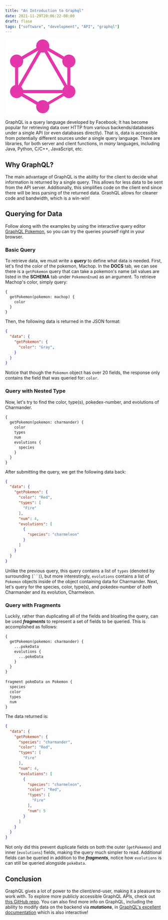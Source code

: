```yaml
---
title: "An Introduction to Graphql"
date: 2021-11-29T20:06:22-08:00
draft: flase
tags: ["software", "development", "API", "graphql"]
---
```


![GraohQL Logo](graphql-logo.png#center)

GraphQL is a query language developed by Facebook; It has become popular for retrieving data over HTTP from various backends/databases under a single API (or even databases directly). That is, data is accessible from potentially different sources under a single query language. There are libraries, for both server and client functions, in *many* languages, including Java, Python, C/C++, JavaScript, etc.

## Why GraphQL?
The main advantage of GraphQL is the ability for the client to decide what information is returned by a single query. This allows for less data to be sent from the API server. Additionally, this simplifies code on the client end since there will be less parsing of the returned data. GraohQL allows for cleaner code and bandwidth, which is a win-win!

## Querying for Data
Follow along with the examples by using the interactive query editor [GraphQL Pokemon](https://graphqlpokemon.favware.tech/), so you can try the queries yourself right in your browser.

### Basic Query
To retrieve data, we must write a ***query*** to define what data is needed. First, let's find the color of the pokemon, Machop. In the **DOCS** tab, we can see there is a `getPokemon` query that can take a pokemon's name (all values are listed in the **SCHEMA** tab under `PokemonEnum`) as an argument.  To retrieve Machop's color, simply query:

```
{
  getPokemon(pokemon: machop) {
    color
  }
}
```

Then, the following data is returned in the JSON format:
```json
{
  "data": {
    "getPokemon": {
      "color": "Gray",
    }
  }
}
```

Notice that though the  `Pokemon` object has over 20 fields, the response only contains the field that was queried for: `color`.

### Query with Nested Type
Now, let's try to find the color, type(s), pokedex-number, and evolutions of Charmander.

```
{
  getPokemon(pokemon: charmander) {
    color
    types
    num
    evolutions {
      species
    }
  }
}
```

After submitting the query, we get the following data back:
```json
{
  "data": {
    "getPokemon": {
      "color": "Red",
      "types": [
        "Fire"
      ],
      "num": 4,
      "evolutions": [
        {
          "species": "charmeleon"
        }
      ]
    }
  }
}
```

Unlike the previous query, this query contains a list of `types` (denoted by surrounding `[``]`), but more interestingly, `evolutions` contains a list of `Pokemon` objects inside of the object containing data for Charmander. Next, let's query for the species, color, type(s), and pokedex-number of *both* Charmander and its evolution, Charmeleon.

### Query with Fragments
Luckily, rather than duplicating all of the fields and bloating the query, can be used ***fragments*** to represent a set of fields to be queried. This is accomplished as follows:

```
{
  getPokemon(pokemon: charmander) {
    ...pokeData
    evolutions {
      ...pokeData
    }
  }
}

fragment pokeData on Pokemon {
  species
  color
  types
  num
}
```

The data returned is:
```json
{
  "data": {
    "getPokemon": {
      "species": "charmander",
      "color": "Red",
      "types": [
        "Fire"
      ],
      "num": 4,
      "evolutions": [
        {
          "species": "charmeleon",
          "color": "Red",
          "types": [
            "Fire"
          ],
          "num": 5
        }
      ]
    }
  }
}
```

Not only did this prevent duplicate fields on both the outer (`getPokemon`) and inner (`evolutions`) fields, making the query much simpler to read. Additional fields can be queried in addition to the ***fragments***, notice how `evolutions` is can still be queried alongside `pokeData`. 

## Conclusion
GraphQL gives a lot of power to the client/end-user, making it a pleasure to work with. To explore more publicly accessible GraphQL APIs, check out [this GitHub repo](https://github.com/APIs-guru/graphql-apis). You can also find more info on GraphQL, including the ability to modify data on the backend via ***mutations***, in [GraphQL's excellent documentation](https://graphql.org/learn/) which is also interactive!
